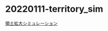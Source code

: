 # 20220111-territory_sim

[領土拡大シミュレーション](https://kuronekohomuhomu.github.io/20220111-territory_sim/territory_sim)
